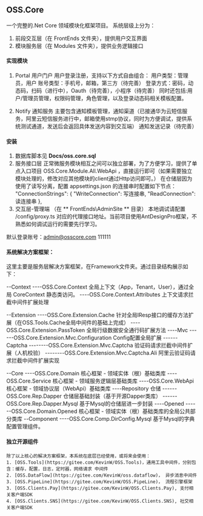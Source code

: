 ## OSS.Core
一个完整的.Net Core 领域模块化框架项目。
系统层级上分为：
1. 前段交互层（在 FrontEnds 文件夹），提供用户交互界面
2. 模块服务层（在 Modules 文件夹），提供业务逻辑接口

#### 实现模块

1. Portal 用户门户
	用户登录注册，支持以下方式自由组合：
		用户类型：管理员，用户
		账号类型：手机号，邮箱，第三方（待完善）
		登录方式：密码，动态码，扫码（进行中），Oauth（待完善），小程序（待完善）
	同时还包括:用户/管理员管理，权限码管理，角色管理，以及登录动态码相关模板配置。

2. Notify 通知服务
	主要包含通知模板管理，通知渠道（已接通华为云短信服务，阿里云短信服务进行中，邮箱使用stmp协议，同时为方便调试，提供系统测试通道，发送后会返回具体发送内容到交互端）
	通知发送记录（待完善）

#### 安装

1. 数据库脚本见 **Docs/oss.core.sql**
2. 服务接口层 
	正常微服务模块相互之间可以独立部署，为了方便学习，提供了单点入口项目 OSS.Core.Module.All.WebApi ，直接运行即可（如果需要独立模块处理的，修改对应其他模块的client通过Http访问即可。）
	在仓储层因为使用了读写分离，配置 appsettings.json 的连接串时配置如下节点：
	 "ConnectionStrings": {
		"WriteConnection": 写连接串,
		"ReadConnection": 读连接串
	  },
3. 交互层-管理端 （在 ** FrontEnds\AdminSite ** 目录）
	本地调试请配置 /config/proxy.ts 对应的代理接口地址。当前项目使用AntDesignPro框架，不熟悉如何调试运行的需要先行学习。

默认登录账号：admin@osscore.com    111111


#### 系统解决方案框架：
 这里主要是服务层解决方案框架，在Framework文件夹。通过目录结构展示如下：

--Context
----OSS.Core.Context 	全局上下文（App，Tenant，User），通过全局 CoreContext 静态类访问。
----OSS.Core.Context.Attributes   	上下文请求拦截中间件扩展处理


--Extension 
----OSS.Core.Extension.Cache  针对全局IResp接口的缓存方法扩展（在OSS.Tools.Cache全局中间件的基础上完成）
----OSS.Core.Extension.PassToken  全局行级数据安全通行码扩展方法
----Mvc
------OSS.Core.Extension.Mvc.Configuration   Config配置全局扩展
------Captcha
--------OSS.Core.Extension.Mvc.Captcha   验证码请求拦截中间件扩展（人机校验）
--------OSS.Core.Extension.Mvc.Captcha.Ali   阿里云验证码请求拦截中间件扩展实现


--Core
----OSS.Core.Domain  核心框架 - 领域实体（根）基础类库
----OSS.Core.Service 核心框架 - 领域服务逻辑层基础类库
----OSS.Core.WebApi  核心框架 - 领域协议层（WebApi）基础类库
----Repository 仓储
------OSS.Core.Rep.Dapper 仓储层基础封装（基于开源Dapper类库）
------OSS.Core.Rep.Dapper.Mysql   基于Mysql的仓储层进一步封装
----Opened
------OSS.Core.Domain.Opened 核心框架 - 领域实体（根）基础类库的全局公共部分类库
--Component
----OSS.Core.Comp.DirConfig.Mysql 基于Mysql的字典配置管理组件。

#### 独立开源组件
	除了以上核心的解决方案框架，本系统在底层已经使用，或将来会使用：
	1. [OSS.Tools](https://gitee.com/KevinW/OSS.Tools)，通用工具中间件，分别包含：缓存，配置，日志，定时器，网络请求 中间件
	2. [OSS.DataFlow](https://gitee.com/KevinW/oss.dataflow)， 异步消息中间件
	3. [OSS.PipeLine](https://gitee.com/KevinW/OSS.PipeLine)， 流程引擎框架
	3. [OSS.Clients.Pay](https://gitee.com/KevinW/OSS.Clients.Pay), 支付相关客户端SDK
	4. [OSS.Clients.SNS](https://gitee.com/KevinW/OSS.Clients.SNS), 社交相关客户端SDK

